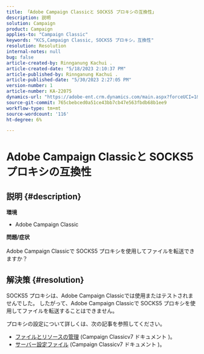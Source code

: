 ```yaml
---
title: 「Adobe Campaign Classicと SOCKS5 プロキシの互換性」
description: 説明
solution: Campaign
product: Campaign
applies-to: "Campaign Classic"
keywords: "KCS,Campaign Classic, SOCKS5 プロキシ，互換性"
resolution: Resolution
internal-notes: null
bug: false
article-created-by: Rinnganung Kachui .
article-created-date: "5/18/2023 2:10:37 PM"
article-published-by: Rinnganung Kachui .
article-published-date: "5/30/2023 2:27:05 PM"
version-number: 1
article-number: KA-22075
dynamics-url: "https://adobe-ent.crm.dynamics.com/main.aspx?forceUCI=1&pagetype=entityrecord&etn=knowledgearticle&id=b10cebbe-85f5-ed11-8848-6045bd0063aa"
source-git-commit: 765cbebced0a51ce43bb7cb47e563fbdb68b1ee9
workflow-type: tm+mt
source-wordcount: '116'
ht-degree: 6%

---
```


# Adobe Campaign Classicと SOCKS5 プロキシの互換性

## 説明 {#description}

<b>環境</b>
- Adobe Campaign Classic

<b>問題/症状</b><br><br>Adobe Campaign Classicで SOCKS5 プロキシを使用してファイルを転送できますか？<br>

## 解決策 {#resolution}


SOCKS5 プロキシは、Adobe Campaign Classicでは使用またはテストされませんでした。 したがって、Adobe Campaign Classicで SOCKS5 プロキシを使用してファイルを転送することはできません。

プロキシの設定について詳しくは、次の記事を参照してください。

- [ファイルとリソースの管理](https://experienceleague.adobe.com/docs/campaign-classic/using/installing-campaign-classic/additional-configurations/file-res-management.html) (Campaign Classicv7 ドキュメント )。
- [サーバー設定ファイル](https://experienceleague.adobe.com/docs/campaign-classic/using/installing-campaign-classic/appendices/the-server-configuration-file.html) (Campaign Classicv7 ドキュメント )。

